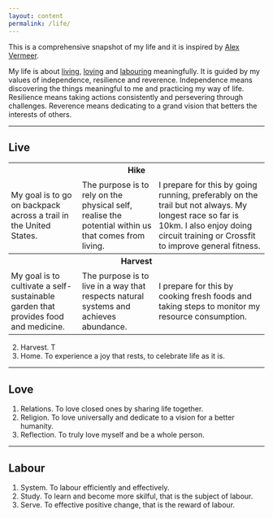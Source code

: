 ```yaml
---
layout: content
permalink: /life/
---
```


This is a comprehensive snapshot of my life and it is inspired by [Alex Vermeer](https://alexvermeer.com/life-hacking/).

My life is about <a href="#live">living</a>, <a href="#love">loving</a> and <a href="#labour">labouring</a> meaningfully. It is guided by my values of independence, resilience and reverence. Independence means discovering the things meaningful to me and practicing my way of life. Resilience means taking actions consistently and persevering through challenges. Reverence means dedicating to a grand vision that betters the interests of others.

----

## <a id="live" class="no-hov">Live</a>

<table style="width:100%">
  <tr>
    <th colspan="3">Hike</th>
  </tr>
  <tr>
    <td style="padding:5px 5px 5px 5px">My goal is to go on backpack across a trail in the United States.</td>
    <td style="padding:5px 5px 5px 5px">The purpose is to rely on the physical self, realise the potential within us that comes from living.</td>
    <td style="padding:5px 5px 5px 5px">I prepare for this by going running, preferably on the trail but not always. My longest race so far is 10km. I also enjoy doing circuit training or Crossfit to improve general fitness.</td>
  </tr>
  <tr>
    <th colspan="3">Harvest</th>
  </tr>
  <tr>
    <td style="padding:5px 5px 5px 5px">My goal is to cultivate a self-sustainable garden that provides food and medicine.</td>
    <td style="padding:5px 5px 5px 5px">The purpose is to live in a way that respects natural systems and achieves abundance.</td>
    <td style="padding:5px 5px 5px 5px">I prepare for this by cooking fresh foods and taking steps to monitor my resource consumption.</td>
  </tr>
</table>

2.	Harvest. T
3.	Home. To experience a joy that rests, to celebrate life as it is.

----

## <a id="love" class="no-hov">Love</a>

1.	Relations. To love closed ones by sharing life together.
2.	Religion. To love universally and dedicate to a vision for a better humanity.
3.	Reflection. To truly love myself and be a whole person.

----

## <a id="labour" class="no-hov">Labour</a>

1.	System. To labour efficiently and effectively.
2.	Study. To learn and become more skilful, that is the subject of labour.
3.	Serve. To effective positive change, that is the reward of labour.
